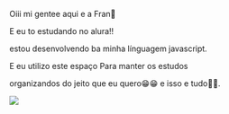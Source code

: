 Oiii mi gentee aqui e a Fran💖

E eu to estudando no alura!!

estou desenvolvendo ba minha línguagem javascript.

E eu utilizo este espaço Para manter os estudos 

organizandos do jeito que eu quero😁😁
e isso e tudo🤠🤠.

![](https://github.com/user-attachments/assets/97069bd6-2df7-4a6a-92c4-36772947a57a)
